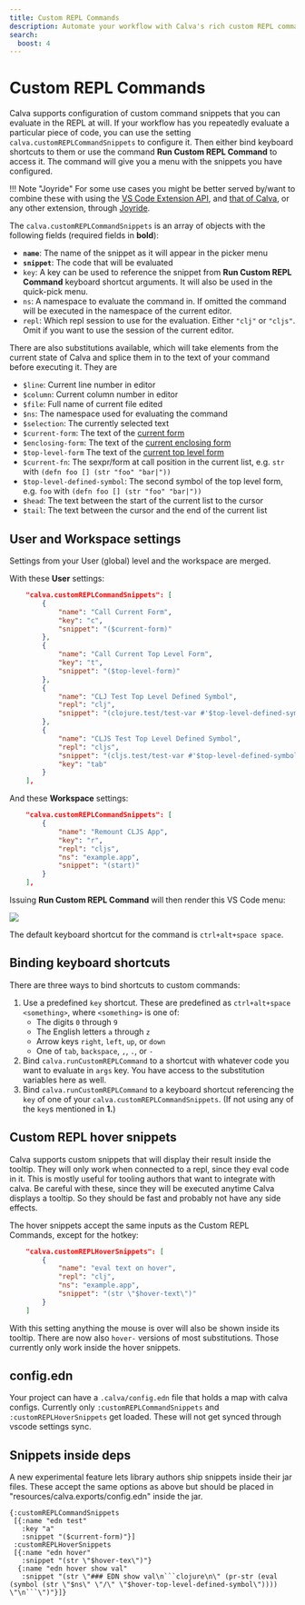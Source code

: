 ```yaml
---
title: Custom REPL Commands
description: Automate your workflow with Calva's rich custom REPL commands facilities
search:
  boost: 4
---
```


# Custom REPL Commands

Calva supports configuration of custom command snippets that you can evaluate in the REPL at will. If your workflow has you repeatedly evaluate a particular piece of code, you can use the setting `calva.customREPLCommandSnippets` to configure it. Then either bind keyboard shortcuts to them or use the command **Run Custom REPL Command** to access it. The command will give you a menu with the snippets you have configured.

!!! Note "Joyride"
    For some use cases you might be better served by/want to combine these with using the [VS Code Extension API](https://code.visualstudio.com/api/references/vscode-ap), and [that of Calva](api.md), or any other extension, through [Joyride](joyride.md).

The `calva.customREPLCommandSnippets` is an array of objects with the following fields (required fields in **bold**):

* **`name`**: The name of the snippet as it will appear in the picker menu
* **`snippet`**: The code that will be evaluated
* `key`: A key can be used to reference the snippet from **Run Custom REPL Command** keyboard shortcut arguments. It will also be used in the quick-pick menu.
* `ns`: A namespace to evaluate the command in. If omitted the command will be executed in the namespace of the current editor.
* `repl`: Which repl session to use for the evaluation. Either `"clj"` or `"cljs"`. Omit if you want to use the session of the current editor.

There are also substitutions available, which will take elements from the current state of Calva and splice them in to the text of your command before executing it. They are

* `$line`: Current line number in editor
* `$column`: Current column number in editor
* `$file`: Full name of current file edited
* `$ns`: The namespace used for evaluating the command
* `$selection`: The currently selected text
* `$current-form`: The text of the [current form](evaluation.md#current-form)
* `$enclosing-form`: The text of the [current enclosing form](evaluation.md#evaluate-enclosing-form)
* `$top-level-form` The text of the [current top level form](evaluation.md#current-top-level-form)
* `$current-fn`: The sexpr/form at call position in the current list, e.g. `str` with `(defn foo [] (str "foo" "bar|"))`
* `$top-level-defined-symbol`: The second symbol of the top level form, e.g. `foo` with `(defn foo [] (str "foo" "bar|"))`
* `$head`: The text between the start of the current list to the cursor
* `$tail`: The text between the cursor and the end of the current list

## User and Workspace settings

Settings from your User (global) level and the workspace are merged.

With these **User** settings:

```json
    "calva.customREPLCommandSnippets": [
        {
            "name": "Call Current Form",
            "key": "c",
            "snippet": "($current-form)"
        },
        {
            "name": "Call Current Top Level Form",
            "key": "t",
            "snippet": "($top-level-form)"
        },
        {
            "name": "CLJ Test Top Level Defined Symbol",
            "repl": "clj",
            "snippet": "(clojure.test/test-var #'$top-level-defined-symbol)"
        },
        {
            "name": "CLJS Test Top Level Defined Symbol",
            "repl": "cljs",
            "snippet": "(cljs.test/test-var #'$top-level-defined-symbol)",
            "key": "tab"
        }
    ],
```

And these **Workspace** settings:

```json
    "calva.customREPLCommandSnippets": [
        {
            "name": "Remount CLJS App",
            "key": "r",
            "repl": "cljs",
            "ns": "example.app",
            "snippet": "(start)"
        }
    ],

```

Issuing **Run Custom REPL Command** will then render this VS Code menu:

![](images/custom-command-menu.png)

The default keyboard shortcut for the command is `ctrl+alt+space space`.

## Binding keyboard shortcuts

There are three ways to bind shortcuts to custom commands:

1. Use a predefined `key` shortcut. These are predefined as `ctrl+alt+space <something>`, where `<something>` is one of:
    * The digits `0` through `9`
    * The English letters `a` through `z`
    * Arrow keys `right`, `left`, `up`, or `down`
    * One of `tab`, `backspace`, `,`, `.`, or `-` 
2. Bind `calva.runCustomREPLCommand` to a shortcut with whatever code you want to evaluate in `args` key. You have access to the substitution variables here as well.
3. Bind `calva.runCustomREPLCommand` to a keyboard shortcut referencing the `key` of one of your `calva.customREPLCommandSnippets`. (If not using any of the `key`s mentioned in **1.**)

## Custom REPL hover snippets

Calva supports custom snippets that will display their result inside the tooltip. They will only work when connected to a repl, since they eval code in it.
This is mostly useful for tooling authors that want to integrate with calva.
Be careful with these, since they will be executed anytime Calva displays a tooltip. So they should be fast and probably not have any side effects.

The hover snippets accept the same inputs as the Custom REPL Commands, except for the hotkey:

```json
    "calva.customREPLHoverSnippets": [
        {
            "name": "eval text on hover",
            "repl": "clj",
            "ns": "example.app",
            "snippet": "(str \"$hover-text\")"
        }
    ]
```

With this setting anything the mouse is over will also be shown inside its tooltip.
There are now also `hover-` versions of most substitutions. Those currently only work inside the hover snippets.

## config.edn

Your project can have a `.calva/config.edn` file that holds a map with calva configs. Currently only `:customREPLCommandSnippets` and `:customREPLHoverSnippets` get loaded.
These will not get synced through vscode settings sync.

## Snippets inside deps

A new experimental feature lets library authors ship snippets inside their jar files. These accept the same options as above but should be placed in "resources/calva.exports/config.edn" inside the jar.

```edn
{:customREPLCommandSnippets
 [{:name "edn test"
   :key "a"
   :snippet "($current-form)"}]
 :customREPLHoverSnippets
 [{:name "edn hover"
   :snippet "(str \"$hover-tex\")"}
  {:name "edn hover show val"
   :snippet "(str \"### EDN show val\n```clojure\n\" (pr-str (eval (symbol (str \"$ns\" \"/\" \"$hover-top-level-defined-symbol\")))) \"\n```\")"}]}
```
